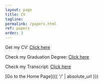 ```yaml
---
layout: page
title: CV
tagline: 
permalink: /papers.html
ref: papers
order: 3
---
```


[1]: http://i.imgur.com/9I6NRUm.png
[2]: http://i.imgur.com/wWzX9uB.png


Get my CV: [Click here](https://drive.google.com/file/d/1tVVJt6-SjgWUJp-Mo7wB1a2udSjOHJ6A/view?usp=sharing)

Check my Graduation Degree: [Click here](https://drive.google.com/file/d/1x8F5zdIvgR6woTC900FWbr59yn1kvJzY/view?usp=sharing)

Check my Transcript: [Click here](https://drive.google.com/drive/folders/1yEclQ5WF810jgJdiK1qkMAvAu7TUJS83?usp=sharing)




[Go to the Home Page]({{ '/' | absolute_url }})
